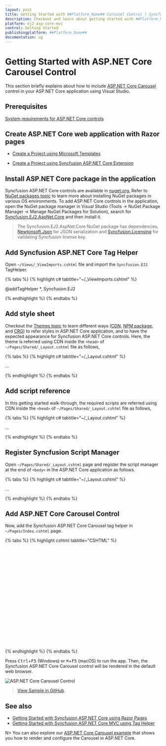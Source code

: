 ```yaml
---
layout: post
title: Getting Started with ##Platform_Name## Carousel Control | Syncfusion
description: Checkout and learn about getting started with ##Platform_Name## Carousel control of Syncfusion Essential JS 2 and more details.
platform: ej2-asp-core-mvc
control: Getting Started
publishingplatform: ##Platform_Name##
documentation: ug
---
```


# Getting Started with ASP.NET Core Carousel Control

This section briefly explains about how to include [ASP.NET Core Carousel](https://www.syncfusion.com/aspnet-core-ui-controls/carousel) control in your ASP.NET Core application using Visual Studio.

## Prerequisites

[System requirements for ASP.NET Core controls](https://ej2.syncfusion.com/aspnetcore/documentation/system-requirements/)

## Create ASP.NET Core web application with Razor pages

* [Create a Project using Microsoft Templates](https://docs.microsoft.com/en-us/aspnet/core/tutorials/razor-pages/razor-pages-start?view=aspnetcore-6.0&tabs=visual-studio#create-a-razor-pages-web-app)

* [Create a Project using Syncfusion ASP.NET Core Extension](https://ej2.syncfusion.com/aspnetcore/documentation/getting-started/project-template/)

## Install ASP.NET Core package in the application

Syncfusion ASP.NET Core controls are available in [nuget.org.](https://www.nuget.org/packages?q=syncfusion.EJ2) Refer to [NuGet packages topic](https://ej2.syncfusion.com/aspnetcore/documentation/nuget-packages/) to learn more about installing NuGet packages in various OS environments. To add ASP.NET Core controls in the application, open the NuGet package manager in Visual Studio (Tools → NuGet Package Manager → Manage NuGet Packages for Solution), search for [Syncfusion.EJ2.AspNet.Core](https://www.nuget.org/packages/Syncfusion.EJ2.AspNet.Core/) and then install it.

> The Syncfusion.EJ2.AspNet.Core NuGet package has dependencies, [Newtonsoft.Json](https://www.nuget.org/packages/Newtonsoft.Json/) for JSON serialization and [Syncfusion.Licensing](https://www.nuget.org/packages/Syncfusion.Licensing/) for validating Syncfusion license key.

## Add Syncfusion ASP.NET Core Tag Helper

Open `~/Views/_ViewImports.cshtml` file and import the `Syncfusion.EJ2` TagHelper.

{% tabs %}
{% highlight c# tabtitle="~/_ViewImports.cshtml" %}

@addTagHelper *, Syncfusion.EJ2

{% endhighlight %}
{% endtabs %}

## Add style sheet

Checkout the [Themes topic](https://ej2.syncfusion.com/aspnetcore/documentation/appearance/theme/) to learn different ways ([CDN](https://ej2.syncfusion.com/aspnetcore/documentation/common/adding-script-references#cdn-reference), [NPM package](https://ej2.syncfusion.com/aspnetcore/documentation/common/adding-script-references#node-package-manager-npm), and [CRG](https://ej2.syncfusion.com/aspnetcore/documentation/common/custom-resource-generator/)) to refer styles in ASP.NET Core application, and to have the expected appearance for Syncfusion ASP.NET Core controls. Here, the theme is referred using CDN inside the `<head>` of `~/Pages/Shared/_Layout.cshtml` file as follows,

{% tabs %}
{% highlight c# tabtitle="~/_Layout.cshtml" %}

<head>
    ...
    <!-- Syncfusion ASP.NET Core controls styles -->
    <link rel="stylesheet" href="https://cdn.syncfusion.com/ej2/{{ site.ej2version }}/fluent.css" />
</head>

{% endhighlight %}
{% endtabs %}

## Add script reference

In this getting started walk-through, the required scripts are referred using CDN inside the `<head>` of `~/Pages/Shared/_Layout.cshtml` file as follows,

{% tabs %}
{% highlight c# tabtitle="~/_Layout.cshtml" %}

<head>
    ...
    <!-- Syncfusion ASP.NET Core controls scripts -->
    <script src="https://cdn.syncfusion.com/ej2/{{ site.ej2version }}/dist/ej2.min.js"></script>
</head>

{% endhighlight %}
{% endtabs %}

## Register Syncfusion Script Manager

Open `~/Pages/Shared/_Layout.cshtml` page and register the script manager <ejs-script> at the end of `<body>` in the ASP.NET Core application as follows. 

{% tabs %}
{% highlight c# tabtitle="~/_Layout.cshtml" %}

<body>
...
    <!-- Syncfusion ASP.NET Core Script Manager -->
    <ejs-scripts></ejs-scripts>
</body>

{% endhighlight %}
{% endtabs %}

## Add ASP.NET Core Carousel Control

Now, add the Syncfusion ASP.NET Core Carousel tag helper in `~/Pages/Index.cshtml` page.

{% tabs %}
{% highlight cshtml tabtitle="CSHTML" %}
<div class="col-lg-12 control-section default-carousel-section">
    <div class="e-sample-resize-container carousel-sample">
        <ejs-carousel id="defaultCarousel" cssClass="default-carousel">
            <e-carousel-items>
                <e-carousel-item template="#templateItem1"></e-carousel-item>
                <e-carousel-item template="#templateItem2"></e-carousel-item>
                <e-carousel-item template="#templateItem3"></e-carousel-item>
                <e-carousel-item template="#templateItem4"></e-carousel-item>
                <e-carousel-item template="#templateItem5"></e-carousel-item>
            </e-carousel-items>
        </ejs-carousel>
    </div>
</div>

<style>
.default-carousel-section .carousel-sample {
    margin: 0 auto 2em;
    max-width: 500px;
    height: 300px;
}

.default-carousel .e-carousel-items .e-carousel-item .img-container {
    height: 100%;
}

.default-carousel .e-carousel-items .e-carousel-item .img-caption {
    bottom: 4em;
    color: #fff;
    font-size: 12pt;
    height: 2em;
    position: relative;
    padding: 0.3em 1em;
    text-align: center;
    width: 100%;
}
</style>

<script id="templateItem1" type="text/x-template">
    <figure class="img-container">
        <img src="css/carousel/images/bridge.jpg" alt="bridge" style="height:100%; width: 100%" />
        <figcaption class="img-caption">Golden Gate Bridge, San Francisco</figcaption>
    </figure>
</script>

<script id="templateItem2" type="text/x-template">
    <figure class="img-container">
        <img src="css/carousel/images/trees.jpg" alt="spring_trees" style="height:100%; width: 100%" />
        <figcaption class="img-caption">Spring Flower Trees</figcaption>
    </figure>
</script>

<script id="templateItem3" type="text/x-template">
    <figure class="img-container">
        <img src="css/carousel/images/waterfall.jpg" alt="waterfall" style="height:100%; width: 100%" />
        <figcaption class="img-caption">Oddadalen Waterfalls, Norway</figcaption>
    </figure>
</script>

<script id="templateItem4" type="text/x-template">
    <figure class="img-container">
        <img src="css/carousel/images/sea.jpg" alt="sea" style="height:100%; width: 100%" />
        <figcaption class="img-caption">Anse Source d'Argent, Seychelles</figcaption>
    </figure>
</script>

<script id="templateItem5" type="text/x-template">
    <figure class="img-container">
        <img src="css/carousel/images/rocks.jpeg" alt="rocks" style="height:100%; width: 100%" />
        <figcaption class="img-caption">Stonehenge, England</figcaption>
    </figure>
</script>
{% endhighlight %}
{% endtabs %}

Press <kbd>Ctrl</kbd>+<kbd>F5</kbd> (Windows) or <kbd>⌘</kbd>+<kbd>F5</kbd> (macOS) to run the app. Then, the Syncfusion ASP.NET Core Carousel control will be rendered in the default web browser.

![ASP.NET Core Carousel Control](images/carousel-control.png)

> [View Sample in GitHub](https://github.com/SyncfusionExamples/ASP-NET-Core-Getting-Started-Examples/tree/main/Carousel/ASP.NET%20Core%20Tag%20Helper%20Examples).

## See also

* [Getting Started with Syncfusion ASP.NET Core using Razor Pages](https://ej2.syncfusion.com/aspnetcore/documentation/getting-started/razor-pages/)
* [Getting Started with Syncfusion ASP.NET Core MVC using Tag Helper](https://ej2.syncfusion.com/aspnetcore/documentation/getting-started/aspnet-core-mvc-taghelper)

N> You can also explore our [ASP.NET Core Carousel example](https://ej2.syncfusion.com/aspnetcore/Carousel/DefaultFunctionalities#/bootstrap5) that shows you how to render and configure the Carousel in ASP.NET Core.

